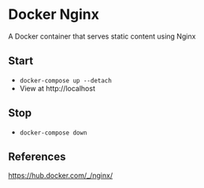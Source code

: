 # Docker Nginx
A Docker container that serves static content using Nginx

## Start
* `docker-compose up --detach`
* View at http://localhost

## Stop
* `docker-compose down`

## References
https://hub.docker.com/_/nginx/
